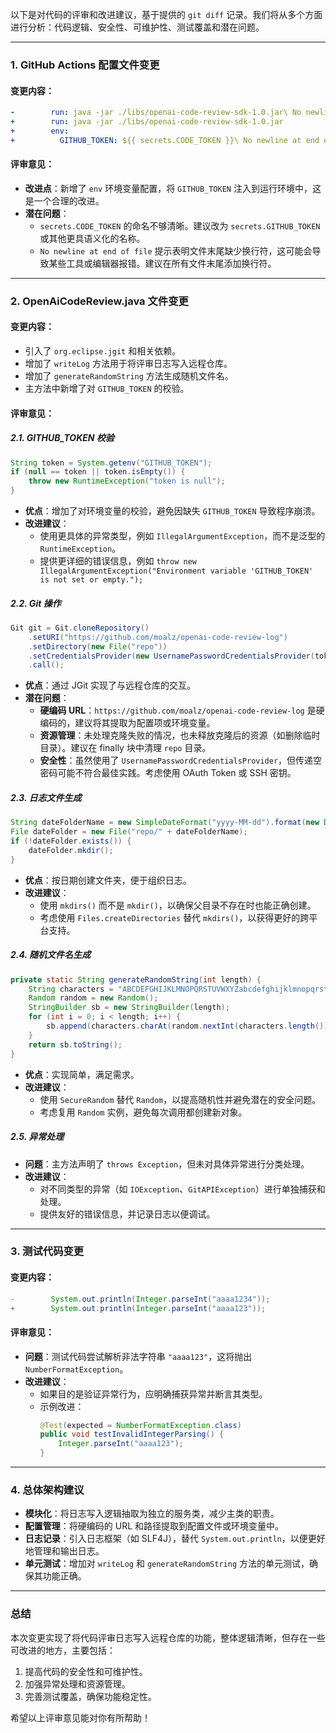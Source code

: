 以下是对代码的评审和改进建议，基于提供的 `git diff` 记录。我们将从多个方面进行分析：代码逻辑、安全性、可维护性、测试覆盖和潜在问题。

---

### **1. GitHub Actions 配置文件变更**
#### 变更内容：
```yaml
-        run: java -jar ./libs/openai-code-review-sdk-1.0.jar\ No newline at end of file
+        run: java -jar ./libs/openai-code-review-sdk-1.0.jar
+        env:
+          GITHUB_TOKEN: ${{ secrets.CODE_TOKEN }}\ No newline at end of file
```

#### 评审意见：
- **改进点**：新增了 `env` 环境变量配置，将 `GITHUB_TOKEN` 注入到运行环境中，这是一个合理的改进。
- **潜在问题**：
  - `secrets.CODE_TOKEN` 的命名不够清晰。建议改为 `secrets.GITHUB_TOKEN` 或其他更具语义化的名称。
  - `No newline at end of file` 提示表明文件末尾缺少换行符，这可能会导致某些工具或编辑器报错。建议在所有文件末尾添加换行符。

---

### **2. OpenAiCodeReview.java 文件变更**
#### 变更内容：
- 引入了 `org.eclipse.jgit` 和相关依赖。
- 增加了 `writeLog` 方法用于将评审日志写入远程仓库。
- 增加了 `generateRandomString` 方法生成随机文件名。
- 主方法中新增了对 `GITHUB_TOKEN` 的校验。

#### 评审意见：

##### **2.1. GITHUB_TOKEN 校验**
```java
String token = System.getenv("GITHUB_TOKEN");
if (null == token || token.isEmpty()) {
    throw new RuntimeException("token is null");
}
```
- **优点**：增加了对环境变量的校验，避免因缺失 `GITHUB_TOKEN` 导致程序崩溃。
- **改进建议**：
  - 使用更具体的异常类型，例如 `IllegalArgumentException`，而不是泛型的 `RuntimeException`。
  - 提供更详细的错误信息，例如 `throw new IllegalArgumentException("Environment variable 'GITHUB_TOKEN' is not set or empty.");`

##### **2.2. Git 操作**
```java
Git git = Git.cloneRepository()
    .setURI("https://github.com/moalz/openai-code-review-log")
    .setDirectory(new File("repo"))
    .setCredentialsProvider(new UsernamePasswordCredentialsProvider(token, ""))
    .call();
```
- **优点**：通过 JGit 实现了与远程仓库的交互。
- **潜在问题**：
  - **硬编码 URL**：`https://github.com/moalz/openai-code-review-log` 是硬编码的，建议将其提取为配置项或环境变量。
  - **资源管理**：未处理克隆失败的情况，也未释放克隆后的资源（如删除临时目录）。建议在 finally 块中清理 `repo` 目录。
  - **安全性**：虽然使用了 `UsernamePasswordCredentialsProvider`，但传递空密码可能不符合最佳实践。考虑使用 OAuth Token 或 SSH 密钥。

##### **2.3. 日志文件生成**
```java
String dateFolderName = new SimpleDateFormat("yyyy-MM-dd").format(new Date());
File dateFolder = new File("repo/" + dateFolderName);
if (!dateFolder.exists()) {
    dateFolder.mkdir();
}
```
- **优点**：按日期创建文件夹，便于组织日志。
- **改进建议**：
  - 使用 `mkdirs()` 而不是 `mkdir()`，以确保父目录不存在时也能正确创建。
  - 考虑使用 `Files.createDirectories` 替代 `mkdirs()`，以获得更好的跨平台支持。

##### **2.4. 随机文件名生成**
```java
private static String generateRandomString(int length) {
    String characters = "ABCDEFGHIJKLMNOPQRSTUVWXYZabcdefghijklmnopqrstuvwxyz0123456789";
    Random random = new Random();
    StringBuilder sb = new StringBuilder(length);
    for (int i = 0; i < length; i++) {
        sb.append(characters.charAt(random.nextInt(characters.length())));
    }
    return sb.toString();
}
```
- **优点**：实现简单，满足需求。
- **改进建议**：
  - 使用 `SecureRandom` 替代 `Random`，以提高随机性并避免潜在的安全问题。
  - 考虑复用 `Random` 实例，避免每次调用都创建新对象。

##### **2.5. 异常处理**
- **问题**：主方法声明了 `throws Exception`，但未对具体异常进行分类处理。
- **改进建议**：
  - 对不同类型的异常（如 `IOException`、`GitAPIException`）进行单独捕获和处理。
  - 提供友好的错误信息，并记录日志以便调试。

---

### **3. 测试代码变更**
#### 变更内容：
```java
-        System.out.println(Integer.parseInt("aaaa1234"));
+        System.out.println(Integer.parseInt("aaaa123"));
```

#### 评审意见：
- **问题**：测试代码尝试解析非法字符串 `"aaaa123"`，这将抛出 `NumberFormatException`。
- **改进建议**：
  - 如果目的是验证异常行为，应明确捕获异常并断言其类型。
  - 示例改进：
    ```java
    @Test(expected = NumberFormatException.class)
    public void testInvalidIntegerParsing() {
        Integer.parseInt("aaaa123");
    }
    ```

---

### **4. 总体架构建议**
- **模块化**：将日志写入逻辑抽取为独立的服务类，减少主类的职责。
- **配置管理**：将硬编码的 URL 和路径提取到配置文件或环境变量中。
- **日志记录**：引入日志框架（如 SLF4J），替代 `System.out.println`，以便更好地管理和输出日志。
- **单元测试**：增加对 `writeLog` 和 `generateRandomString` 方法的单元测试，确保其功能正确。

---

### **总结**
本次变更实现了将代码评审日志写入远程仓库的功能，整体逻辑清晰，但存在一些可改进的地方，主要包括：
1. 提高代码的安全性和可维护性。
2. 加强异常处理和资源管理。
3. 完善测试覆盖，确保功能稳定性。

希望以上评审意见能对你有所帮助！